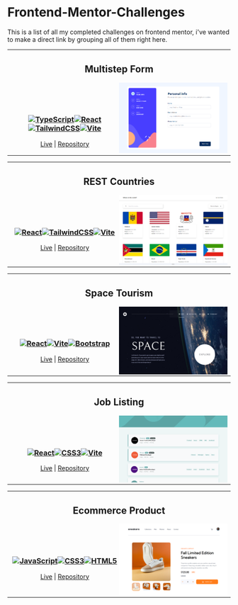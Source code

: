 # Frontend-Mentor-Challenges

This is a list of all my completed challenges on frontend mentor, i've wanted to make a direct link by grouping all of them right here.

<table align="center"><tr><td>
  <h2 align="center">Multistep Form</h2>
  <picture>
    <img src="./images/multistep-form-preview.PNG" alt="MultiStep Form Preview" width="50%" align="right" />
  </picture>
  <br><br><br>


  <h3 align="center">
    <a href="https://www.typescriptlang.org/" target="_blank" rel="noreferrer"><img src="https://raw.githubusercontent.com/danielcranney/readme-generator/main/public/icons/skills/typescript-colored.svg" width="36" height="36" alt="TypeScript" /></a><a href="https://reactjs.org/" target="_blank" rel="noreferrer"><img src="https://raw.githubusercontent.com/danielcranney/readme-generator/main/public/icons/skills/react-colored.svg" width="36" height="36" alt="React" /></a><a href="https://tailwindcss.com/" target="_blank" rel="noreferrer"><img src="https://raw.githubusercontent.com/danielcranney/readme-generator/main/public/icons/skills/tailwindcss-colored.svg" width="36" height="36" alt="TailwindCSS" /></a><a href="https://vitejs.dev/" target="_blank" rel="noreferrer"><img src="https://raw.githubusercontent.com/danielcranney/readme-generator/main/public/icons/skills/vite-colored.svg" width="36" height="36" alt="Vite" /></a>
  </h3>
 <p align="center">
  <a href="https://daninewacc.github.io/multistep-form/">Live</a> |
  <a href="https://github.com/DaniNewAcc/multistep-form">Repository</a>
</p>

</td></tr>
</table>

<table align="center"><tr><td>
  <h2 align="center">REST Countries</h2>
  <picture>
    <img src="./images/rest-countries-preview.PNG" alt="REST Countries Preview" width="50%" align="right" />
  </picture>
  <br><br><br>


  <h3 align="center">
<a href="https://reactjs.org/" target="_blank" rel="noreferrer"><img src="https://raw.githubusercontent.com/danielcranney/readme-generator/main/public/icons/skills/react-colored.svg" width="36" height="36" alt="React" /></a><a href="https://tailwindcss.com/" target="_blank" rel="noreferrer"><img src="https://raw.githubusercontent.com/danielcranney/readme-generator/main/public/icons/skills/tailwindcss-colored.svg" width="36" height="36" alt="TailwindCSS" /></a><a href="https://vitejs.dev/" target="_blank" rel="noreferrer"><img src="https://raw.githubusercontent.com/danielcranney/readme-generator/main/public/icons/skills/vite-colored.svg" width="36" height="36" alt="Vite" /></a>
  </h3>
 <p align="center">
  <a href="https://daninewacc.github.io/rest-countries/">Live</a> |
  <a href="https://github.com/DaniNewAcc/rest-countries">Repository</a>
</p>

</td></tr>
</table>
<table align="center"><tr><td>
  <h2 align="center">Space Tourism</h2>
  <picture>
    <img src="./images/space-tourism-preview.PNG" alt="Space Tourism Preview" width="50%" align="right" />
  </picture>
  <br><br><br>


  <h3 align="center">
<a href="https://reactjs.org/" target="_blank" rel="noreferrer"><img src="https://raw.githubusercontent.com/danielcranney/readme-generator/main/public/icons/skills/react-colored.svg" width="36" height="36" alt="React" /></a><a href="https://vitejs.dev/" target="_blank" rel="noreferrer"><img src="https://raw.githubusercontent.com/danielcranney/readme-generator/main/public/icons/skills/vite-colored.svg" width="36" height="36" alt="Vite" /></a><a href="https://getbootstrap.com/" target="_blank" rel="noreferrer"><img src="https://raw.githubusercontent.com/danielcranney/readme-generator/main/public/icons/skills/bootstrap-colored.svg" width="36" height="36" alt="Bootstrap" /></a>
  </h3>
 <p align="center">
  <a href="https://daninewacc.github.io/space-tourism/">Live</a> |
  <a href="https://github.com/DaniNewAcc/space-tourism">Repository</a>
</p>

</td></tr>
</table>
<table align="center"><tr><td>
  <h2 align="center">Job Listing</h2>
  <picture>
    <img src="./images/job-listing-preview.PNG" alt="Job Listing Preview" width="50%" align="right" />
  </picture>
  <br><br><br>


  <h3 align="center">
<a href="https://reactjs.org/" target="_blank" rel="noreferrer"><img src="https://raw.githubusercontent.com/danielcranney/readme-generator/main/public/icons/skills/react-colored.svg" width="36" height="36" alt="React" /></a><a href="https://www.w3.org/TR/CSS/#css" target="_blank" rel="noreferrer"><img src="https://raw.githubusercontent.com/danielcranney/readme-generator/main/public/icons/skills/css3-colored.svg" width="36" height="36" alt="CSS3" /></a><a href="https://vitejs.dev/" target="_blank" rel="noreferrer"><img src="https://raw.githubusercontent.com/danielcranney/readme-generator/main/public/icons/skills/vite-colored.svg" width="36" height="36" alt="Vite" /></a>
  </h3>
 <p align="center">
  <a href="https://daninewacc.github.io/job-listing/">Live</a> |
  <a href="https://github.com/DaniNewAcc/job-listing">Repository</a>
</p>

</td></tr>
</table>
<table align="center"><tr><td>
  <h2 align="center">Ecommerce Product</h2>
  <picture>
    <img src="./images/ecommerce-product-preview.PNG" alt="Ecommerce Product Preview" width="50%" align="right" />
  </picture>
  <br><br><br>


  <h3 align="center">
<a href="https://developer.mozilla.org/en-US/docs/Web/JavaScript" target="_blank" rel="noreferrer"><img src="https://raw.githubusercontent.com/danielcranney/readme-generator/main/public/icons/skills/javascript-colored.svg" width="36" height="36" alt="JavaScript" /></a><a href="https://www.w3.org/TR/CSS/#css" target="_blank" rel="noreferrer"><img src="https://raw.githubusercontent.com/danielcranney/readme-generator/main/public/icons/skills/css3-colored.svg" width="36" height="36" alt="CSS3" /></a><a href="https://developer.mozilla.org/en-US/docs/Glossary/HTML5" target="_blank" rel="noreferrer"><img src="https://raw.githubusercontent.com/danielcranney/readme-generator/main/public/icons/skills/html5-colored.svg" width="36" height="36" alt="HTML5" /></a>
  </h3>
 <p align="center">
  <a href="https://daninewacc.github.io/ecommerce-product-page/">Live</a> |
  <a href="https://github.com/DaniNewAcc/ecommerce-product-page">Repository</a>
</p>

</td></tr>
</table>
